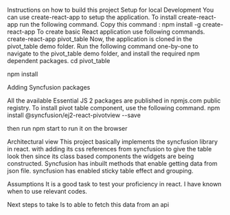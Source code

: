 Instructions on how to build this project
Setup for local Development
You can use create-react-app to setup the application. To install create-react-app run the following command.
Copy this command : npm install -g create-react-app
To create basic React application use following commands.
create-react-app pivot_table
Now, the application is cloned in the pivot_table demo folder. Run the following command one-by-one to navigate to the pivot_table demo folder, and install the required npm dependent packages.
cd pivot_table

npm install

Adding Syncfusion packages

All the available Essential JS 2 packages are published in npmjs.com public registry. To install pivot table component, use the following command.
npm install @syncfusion/ej2-react-pivotview --save

then run npm start to run it on the browser

Architectural view
This project basically implements the syncfusion library in react.
with adding its css references from syncfusion to give the table look
then since its class based components the widgets are being constructed.
Syncfusion has inbuilt methods that enable getting data from json file.
syncfusion has enabled sticky table effect and grouping.

Assumptions
It is a good task to test your proficiency in react.
I have known when to use relevant codes.

Next steps to take
Is to able to fetch this data from an api

